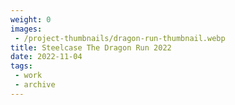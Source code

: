 ```yaml
---
weight: 0
images:
 - /project-thumbnails/dragon-run-thumbnail.webp
title: Steelcase The Dragon Run 2022
date: 2022-11-04
tags: 
 - work
 - archive
---
```


